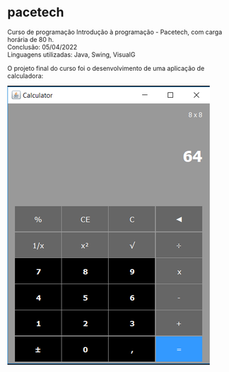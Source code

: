 # pacetech
Curso de programação Introdução à programação - Pacetech, com carga horária de 80 h.  
Conclusão: 05/04/2022  
Linguagens utilizadas: Java, Swing, VisualG  
  
O projeto final do curso foi o desenvolvimento de uma aplicação de calculadora:  
  
![alt text](https://github.com/lauterjung/pacetech/blob/master/Calculator/Calculadora.png)
